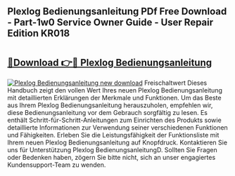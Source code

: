 ## Plexlog Bedienungsanleitung PDf Free Download - Part-1w0 Service Owner Guide - User Repair Edition KR018

# <h2><a href="http://df4uve.blite.top/?on=Plexlog+Bedienungsanleitung">🔗Download 👉🔴 Plexlog Bedienungsanleitung</a></h2>

[![Plexlog Bedienungsanleitung new download](https://i.imgur.com/lujVjoI.png)](http://df4uve.blite.top/?on=Plexlog+Bedienungsanleitung)
Freischaltwert Dieses Handbuch zeigt den vollen Wert Ihres neuen Plexlog Bedienungsanleitung mit detaillierten Erklärungen der Merkmale und Funktionen. Um das Beste aus Ihrem Plexlog Bedienungsanleitung herauszuholen, empfehlen wir, diese Bedienungsanleitung vor dem Gebrauch sorgfältig zu lesen. Es enthält Schritt-für-Schritt-Anleitungen zum Einrichten des Produkts sowie detaillierte Informationen zur Verwendung seiner verschiedenen Funktionen und Fähigkeiten. Erleben Sie die Leistungsfähigkeit der Funktionsliste mit Ihrem neuen Plexlog Bedienungsanleitung auf Knopfdruck. Kontaktieren Sie uns für Unterstützung Plexlog BedienungsanleitungD. Sollten Sie Fragen oder Bedenken haben, zögern Sie bitte nicht, sich an unser engagiertes Kundensupport-Team zu wenden.
